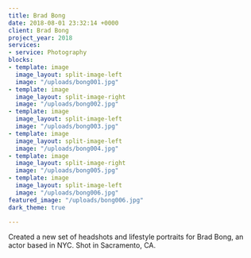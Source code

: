 ```yaml
---
title: Brad Bong
date: 2018-08-01 23:32:14 +0000
client: Brad Bong
project_year: 2018
services:
- service: Photography
blocks:
- template: image
  image_layout: split-image-left
  image: "/uploads/bong001.jpg"
- template: image
  image_layout: split-image-right
  image: "/uploads/bong002.jpg"
- template: image
  image_layout: split-image-left
  image: "/uploads/bong003.jpg"
- template: image
  image_layout: split-image-left
  image: "/uploads/bong004.jpg"
- template: image
  image_layout: split-image-right
  image: "/uploads/bong005.jpg"
- template: image
  image_layout: split-image-left
  image: "/uploads/bong006.jpg"
featured_image: "/uploads/bong006.jpg"
dark_theme: true

---
```

Created a new set of headshots and lifestyle portraits for Brad Bong, an actor based in NYC. Shot in Sacramento, CA.